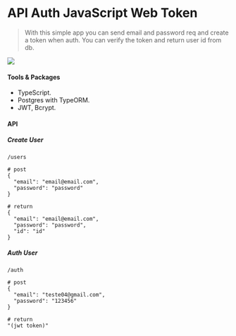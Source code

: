 # API Auth JavaScript Web Token

> With this simple app you can send email and password req and create a token when auth. You can verify the token and return user id from db.

![](https://img.shields.io/badge/status-in_progress-red?)

#### Tools & Packages

- TypeScript.
- Postgres with TypeORM.
- JWT, Bcrypt.

#### API

##### Create User

```
/users

# post
{
  "email": "email@email.com",
  "password": "password"
}

# return
{
  "email": "email@email.com",
  "password": "password",
  "id": "id"
}
```

##### Auth User

```
/auth

# post
{
  "email": "teste04@gmail.com",
  "password": "123456"
}

# return
"(jwt token)"
```
